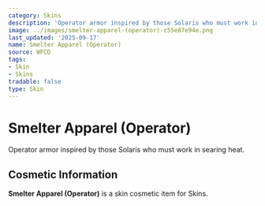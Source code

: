 ```yaml
---
category: Skins
description: 'Operator armor inspired by those Solaris who must work in searing heat. '
image: ../images/smelter-apparel-(operator)-c55e87e94e.png
last_updated: '2025-09-17'
name: Smelter Apparel (Operator)
source: WFCD
tags:
- Skin
- Skins
tradable: false
type: Skin
---
```


# Smelter Apparel (Operator)

Operator armor inspired by those Solaris who must work in searing heat. 

## Cosmetic Information

**Smelter Apparel (Operator)** is a skin cosmetic item for Skins.

